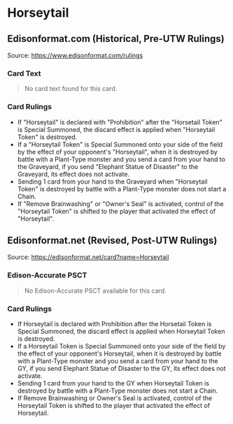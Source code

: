 # Horseytail

## Edisonformat.com (Historical, Pre-UTW Rulings)

Source: https://www.edisonformat.com/rulings

### Card Text

> No card text found for this card.

### Card Rulings

*   If "Horseytail" is declared with "Prohibition" after the "Horsetail Token" is Special Summoned, the discard effect is applied when "Horseytail Token" is destroyed.
*   If a "Horseytail Token" is Special Summoned onto your side of the field by the effect of your opponent's "Horseytail", when it is destroyed by battle with a Plant-Type monster and you send a card from your hand to the Graveyard, if you send "Elephant Statue of Disaster" to the Graveyard, its effect does not activate.
*   Sending 1 card from your hand to the Graveyard when "Horseytail Token" is destroyed by battle with a Plant-Type monster does not start a Chain.
*   If "Remove Brainwashing" or "Owner's Seal" is activated, control of the "Horseytail Token" is shifted to the player that activated the effect of "Horseytail".

## Edisonformat.net (Revised, Post-UTW Rulings)

Source: https://edisonformat.net/card?name=Horseytail

### Edison-Accurate PSCT

> No Edison-Accurate PSCT available for this card.

### Card Rulings

*   If Horseytail is declared with Prohibition after the Horsetail Token is Special Summoned, the discard effect is applied when Horseytail Token is destroyed.
*   If a Horseytail Token is Special Summoned onto your side of the field by the effect of your opponent's Horseytail, when it is destroyed by battle with a Plant-Type monster and you send a card from your hand to the GY, if you send Elephant Statue of Disaster to the GY, its effect does not activate.
*   Sending 1 card from your hand to the GY when Horseytail Token is destroyed by battle with a Plant-Type monster does not start a Chain.
*   If Remove Brainwashing or Owner's Seal is activated, control of the Horseytail Token is shifted to the player that activated the effect of Horseytail.
            